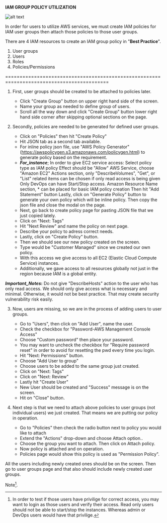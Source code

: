 **IAM GROUP POLICY UTILIZATION**

![alt text](https://github.com/tanersa/iamgrouppolicies/blob/master/sharksIAM/IAM.png)

In order for users to utilize AWS services, we must create IAM policies for IAM user groups then attach those policies to those user groups.

There are 4 IAM resources to create an IAM group policy in "**Best Practice**". 

1. User groups
2. Users
3. Roles
4. Policies/Permissions

==========================================================================================

1) First, user groups should be created to be attached to policies later.
    - Click "Create Group" button on upper right hand side of the screen.
    - Name your group as needed to define group of users. 
    - Scroll all the way down and click "Create Group" button lower right hand side corner after skipping optional sections on the page. 

2) Secondly, policies are needed to be generated for defined user groups. 
    - Click on "Policies" then hit "Create Policy"
    - Hit JSON tab as a second tab available.
    - For inline policy json file, use "AWS Policy Generator" (https://awspolicygen.s3.amazonaws.com/policygen.html) to generate policy based on the requirement. 
     - **_For_instance_**; In order to give EC2 service access:
     Select policy type as IAM policy
     Effect should be "Allow"
     AWS Service, choose "Amazon EC2"
     Actions section, only "DescribeVolumes", "Get", or "List" related items can be chosen if only read access is being given
     Only DevOps can have Start/Stop access.
     Amazon Resource Name section, * can be placed for basic IAM policy creation
     Then hit "Add Statement" button 
     Lastly, click on "Generate Policy" button to generate your own policy which will be inline policy. 
     Then copy the json file and close the modal on the page. 
    - Next, go back to create policy page for pasting JSON file that we just copied lately.
    - Click on "Next: Tags"
    - Hit "Next Review" and name the policy on next page.
    - Describe your policy to adress correct needs.
    - Lastly, click on "Create Policy" button.
    - Then we should see our new policy created on the screen.
    - Type would be "Customer Managed" since we created our own policy.
    - With this access we give access to all EC2 (Elastic Cloud Compute Service) instances.
    - Additionally, we gave access to all resources globally not just in the region because IAM is a global entity.
    
**_Important_Notes_:** Do not give "DescribeHosts" action to the user who has only read access. We should only give access what is necessary and minimal. Otherwise, it would not be best practice. That may create security vulnerability risk easily. 

3) Now, users are missing, so we are in the process of adding users to user groups.
    - Go to "Users", then click on "Add User", name the user. 
    - Check the checkbox for "Password-AWS Management Console Access"
    - Choose "Custom password" then place your password. 
    - You may want to uncheck the checkbox for "Require password reset" in order to avoid for resetting the pwd every time you login. 
    - Hit "Next: Permissions" button. 
    - Choose "Add User to group"
    - Choose users to be added to the same group just created. 
    - Click on "Next: Tags"
    - Click on "Next: Review"
    - Lastly hit "Create User"
    - New User should be created and "Success" message is on the screen.
    - Hit on "Close" button. 



4) Next step is that we need to attach above policies to user groups (not individual users) we just created. That means we are putting our policy in operation.
    - Go to "Policies" then check the radio button next to policy you would like to attach
    - Extend the "Actions" drop-down and choose Attach option..
    - Choose the group you want to attach. Then click on Attach policy.
    - Now policy is attached and on operation. 
    - Policies page would show this policy is used as "Permission Policy". 



All the users including newly created ones should be on the screen. Then go to user groups page and that also should include newly created user groups. 

Note[^1].
[^1]: In order to test if those users have privilige for correct access, you may want to login as those users and verify their access.
      Read only users should not be able to start/stop the instances. Whereas admin or DevOps users would have that privilige.




















































